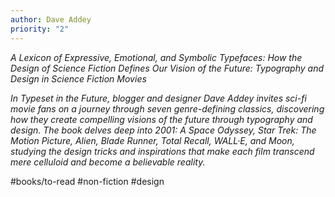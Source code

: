 ```yaml
---
author: Dave Addey
priority: "2"
---
```


*A Lexicon of Expressive, Emotional, and Symbolic Typefaces: How the Design of Science Fiction Defines Our Vision of the Future: Typography and Design in Science Fiction Movies*

*In Typeset in the Future, blogger and designer Dave Addey invites sci-fi movie fans on a journey through seven genre-defining classics, discovering how they create compelling visions of the future through typography and design. The book delves deep into 2001: A Space Odyssey, Star Trek: The Motion Picture, Alien, Blade Runner, Total Recall, WALL·E, and Moon, studying the design tricks and inspirations that make each film transcend mere celluloid and become a believable reality.*

#books/to-read #non-fiction #design